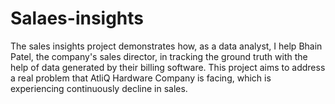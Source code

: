 # Salaes-insights
The sales insights project demonstrates how, as a data analyst, I help Bhain Patel, the company's sales director, in tracking the ground truth with the help of data generated by their billing software. This project aims to address a real problem that AtliQ Hardware Company is facing, which is experiencing continuously decline in sales.
